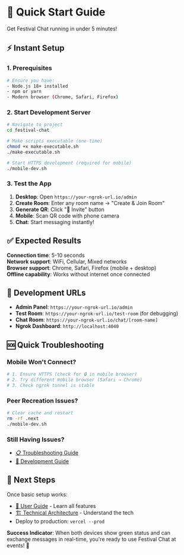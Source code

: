 # 🚀 Quick Start Guide

Get Festival Chat running in under 5 minutes!

## ⚡ Instant Setup

### 1. Prerequisites
```bash
# Ensure you have:
- Node.js 18+ installed
- npm or yarn
- Modern browser (Chrome, Safari, Firefox)
```

### 2. Start Development Server
```bash
# Navigate to project
cd festival-chat

# Make scripts executable (one-time)
chmod +x make-executable.sh
./make-executable.sh

# Start HTTPS development (required for mobile)
./mobile-dev.sh
```

### 3. Test the App
1. **Desktop**: Open `https://your-ngrok-url.io/admin`
2. **Create Room**: Enter any room name → "Create & Join Room"
3. **Generate QR**: Click "📱 Invite" button
4. **Mobile**: Scan QR code with phone camera
5. **Chat**: Start messaging instantly!

## ✅ Expected Results

**Connection time**: 5-10 seconds  
**Network support**: WiFi, Cellular, Mixed networks  
**Browser support**: Chrome, Safari, Firefox (mobile + desktop)  
**Offline capability**: Works without internet once connected

## 🔧 Development URLs

- **Admin Panel**: `https://your-ngrok-url.io/admin`
- **Test Room**: `https://your-ngrok-url.io/test-room` (for debugging)
- **Chat Room**: `https://your-ngrok-url.io/chat/[room-name]`
- **Ngrok Dashboard**: `http://localhost:4040`

## 🆘 Quick Troubleshooting

### Mobile Won't Connect?
```bash
# 1. Ensure HTTPS (check for 🔒 in mobile browser)
# 2. Try different mobile browser (Safari → Chrome)
# 3. Check ngrok tunnel is stable
```

### Peer Recreation Issues?
```bash
# Clear cache and restart
rm -rf .next
./mobile-dev.sh
```

### Still Having Issues?
- [📋 Troubleshooting Guide](./TROUBLESHOOTING.md)
- [🔧 Development Guide](./DEVELOPMENT-GUIDE.md)

## 🎯 Next Steps

Once basic setup works:
- [👥 User Guide](./USER-GUIDE.md) - Learn all features
- [🏗️ Technical Architecture](./TECHNICAL-ARCHITECTURE.md) - Understand the tech
- Deploy to production: `vercel --prod`

**Success Indicator**: When both devices show green status and can exchange messages in real-time, you're ready to use Festival Chat at events! 🎪
